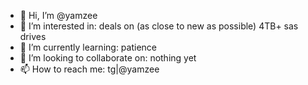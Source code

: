 - 👋 Hi, I’m @yamzee
- 👀 I’m interested in: deals on (as close to new as possible) 4TB+ sas drives
- 🌱 I’m currently learning: patience
- 💞️ I’m looking to collaborate on: nothing yet
- 📫 How to reach me: tg|@yamzee

<!---
yamzee is ✨ special ✨ because they have a dumb github))
--->
